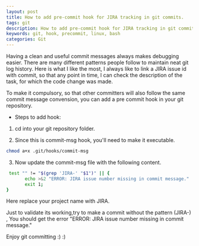 ```yaml
---
layout: post
title: How to add pre-commit hook for JIRA tracking in git commits.
tags: git
description: How to add pre-commit hook for JIRA tracking in git commits.
keywords: git, hook, precommit, linux, bash
categories: Git
---
```

<div class="toc"></div>

Having a clean and useful commit messages always makes debugging easier. There are many different patterns people follow to maintain neat git log history. Here is what I like the most, I always like to link a JIRA issue id with commit, so that any point in time, I can check the description of the task, for which the code change was made.

To make it compulsory, so that other committers will also follow the same commit message convension, you can add a pre commit hook in your git repository.

* Steps to add hook:

1. cd into your git repository folder.

2. Since this is commit-msg hook, you'll need to make it executable.
```bash
chmod a+x .git/hooks/commit-msg
```		  
3. Now update the commit-msg file with the following content.

```bash
 test "" != "$(grep 'JIRA-' "$1")" || {
       echo >&2 "ERROR: JIRA issue number missing in commit message."
       exit 1;
}
```
Here replace your project name with JIRA.


   Just to validate its working,try to make a commit without the pattern (JIRA-) , You should get the error "ERROR: JIRA issue number missing in commit message."

Enjoy git committing :) :) 